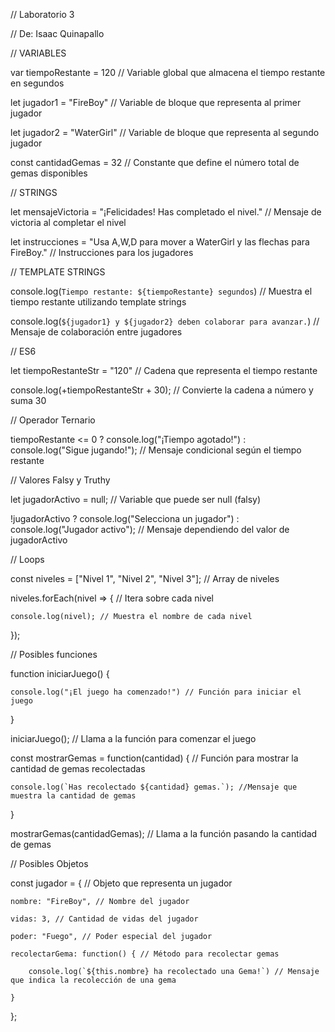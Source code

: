 // Laboratorio 3

// De: Isaac Quinapallo

// VARIABLES

var tiempoRestante = 120 // Variable global que almacena el tiempo restante en segundos

let jugador1 = "FireBoy" // Variable de bloque que representa al primer jugador

let jugador2 = "WaterGirl" // Variable de bloque que representa al segundo jugador

const cantidadGemas = 32 // Constante que define el número total de gemas disponibles


// STRINGS

let mensajeVictoria = "¡Felicidades! Has completado el nivel." // Mensaje de victoria al completar el nivel

let instrucciones = "Usa A,W,D para mover a WaterGirl y las flechas para FireBoy." // Instrucciones para los jugadores



// TEMPLATE STRINGS

console.log(`Tiempo restante: ${tiempoRestante} segundos`) // Muestra el tiempo restante utilizando template strings

console.log(`${jugador1} y ${jugador2} deben colaborar para avanzar.`) // Mensaje de colaboración entre jugadores



// ES6

let tiempoRestanteStr = "120" // Cadena que representa el tiempo restante

console.log(+tiempoRestanteStr + 30); // Convierte la cadena a número y suma 30



// Operador Ternario

tiempoRestante <= 0 ? console.log("¡Tiempo agotado!") : console.log("Sigue jugando!"); // Mensaje condicional según el tiempo restante



// Valores Falsy y Truthy

let jugadorActivo = null; // Variable que puede ser null (falsy)

!jugadorActivo ? console.log("Selecciona un jugador") : console.log("Jugador activo"); // Mensaje dependiendo del valor de jugadorActivo



// Loops

const niveles = ["Nivel 1", "Nivel 2", "Nivel 3"]; // Array de niveles

niveles.forEach(nivel => { // Itera sobre cada nivel

    console.log(nivel); // Muestra el nombre de cada nivel

});



// Posibles funciones

function iniciarJuego() {

    console.log("¡El juego ha comenzado!") // Función para iniciar el juego

}

iniciarJuego(); // Llama a la función para comenzar el juego



const mostrarGemas = function(cantidad) { // Función para mostrar la cantidad de gemas recolectadas

    console.log(`Has recolectado ${cantidad} gemas.`); //Mensaje que muestra la cantidad de gemas

}

mostrarGemas(cantidadGemas); // Llama a la función pasando la cantidad de gemas


// Posibles Objetos

const jugador = { // Objeto que representa un jugador

    nombre: "FireBoy", // Nombre del jugador
    
    vidas: 3, // Cantidad de vidas del jugador
   
    poder: "Fuego", // Poder especial del jugador
    
    recolectarGema: function() { // Método para recolectar gemas
    
        console.log(`${this.nombre} ha recolectado una Gema!`) // Mensaje que indica la recolección de una gema
    
    }

};
